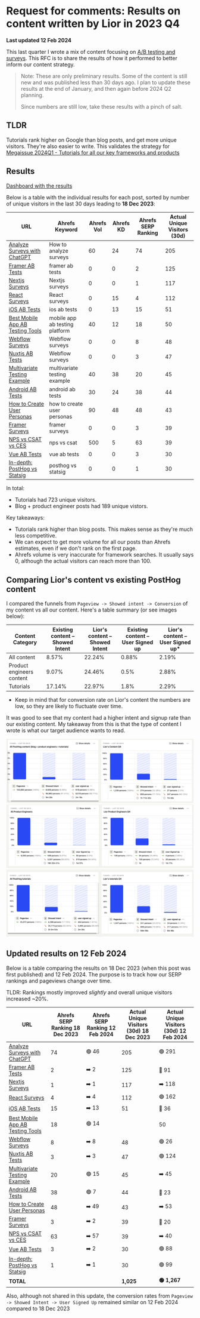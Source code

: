 # Request for comments: Results on content written by Lior in 2023 Q4

**Last updated 12 Feb 2024**

This last quarter I wrote a mix of content focusing on [A/B testing and surveys](https://github.com/PostHog/posthog.com/issues/7141). This RFC is to share the results of how it performed to better inform our content strategy.

> Note: These are only preliminary results. Some of the content is still new and was published less than 30 days ago. I plan to update these results at the end of January, and then again before 2024 Q2 planning. 
> 
> Since numbers are still low, take these results with a pinch of salt.

## TLDR

Tutorials rank higher on Google than blog posts, and get more unique visitors. They're also easier to write. This validates the strategy for [Megaissue 2024Q1 - Tutorials for all our key frameworks and products](https://github.com/PostHog/posthog.com/issues/7310) 

## Results

[Dashboard with the results](https://us.posthog.com/dashboard/119652)

Below is a table with the individual results for each post, sorted by number of unique visitors in the last 30 days leading to **18 Dec 2023**:

| URL | Ahrefs Keyword | Ahrefs Vol | Ahrefs KD | Ahrefs SERP Ranking | Actual Unique Visitors (30d) |
| --- | -------------- | ---------- | --------- | ------------ | ---------------------- |
| [Analyze Surveys with ChatGPT](https://posthog.com/tutorials/analyze-surveys-with-chatgpt) | How to analyze surveys | 60 | 24 | 74 | 205 |
| [Framer AB Tests](https://posthog.com/tutorials/framer-ab-tests) | framer ab tests | 0 | 0 | 2 | 125 |
| [Nextjs Surveys](https://posthog.com/tutorials/nextjs-surveys) | Nextjs surveys | 0 | 0 | 1 | 117 |
| [React Surveys](https://posthog.com/tutorials/react-surveys) | React surveys | 0 | 15 | 4 | 112 |
| [iOS AB Tests](https://posthog.com/tutorials/ios-ab-tests) | ios ab tests | 0 | 13 | 15 | 51 |
| [Best Mobile App AB Testing Tools](https://posthog.com/blog/best-mobile-app-ab-testing-tools) | mobile app ab testing platform | 40 | 12 | 18 | 50 |
| [Webflow Surveys](https://posthog.com/tutorials/webflow-surveys) | Webflow surveys | 0 | 0 | 8 | 48 |
| [Nuxtjs AB Tests](https://posthog.com/tutorials/nuxtjs-ab-tests) | Webflow surveys | 0 | 0 | 3 | 47 |
| [Multivariate Testing Example](https://posthog.com/product-engineers/what-is-multivariate-testing-examples) | multivariate testing example | 40 | 38 | 20 | 45 |
| [Android AB Tests](https://posthog.com/tutorials/android-ab-tests) | android ab tests | 30 | 24 | 38 | 44 |
| [How to Create User Personas](https://posthog.com/product-engineers/how-to-create-user-personas) | how to create user personas | 90 | 48 | 48 | 43 |
| [Framer Surveys](https://posthog.com/tutorials/framer-surveys) | framer surveys | 0 | 0 | 3 | 39 |
| [NPS vs CSAT vs CES](https://posthog.com/tutorials/nps-vs-csat-vs-ces) | nps vs csat | 500 | 5 | 63 | 39 |
| [Vue AB Tests](https://posthog.com/tutorials/vue-ab-tests) | vue ab tests | 0 | 0 | 3 | 30 |
| [In-depth: PostHog vs Statsig](https://posthog.com/blog/posthog-vs-statsig) | posthog vs statsig | 0 | 0 | 1 | 30 |

In total:
- Tutorials had 723 unique visitors.
- Blog + product engineer posts had 189 unique vistors.

Key takeaways:
- Tutorials rank higher than blog posts. This makes sense as they're much less competitive.
- We can expect to get more volume for all our posts than Ahrefs estimates, even if we don't rank on the first page.
- Ahrefs volume is very inaccurate for framework searches. It usually says 0, although the actual visitors can reach more than 100.
  
## Comparing Lior's content vs existing PostHog content

I compared the funnels from `Pageview -> Showed intent -> Conversion` of my content vs all our content. Here's a table summary (or see images below):

| Content Category | Existing content – Showed Intent | Lior's content – Showed Intent | Existing content – User Signed up | Lior's content – User Signed up* |
| ---------------- | -------------------------------- | ------------------------------ | --------------------------------- | --------------------------------- |
| All content      | 8.57%                            | 22.24%                         | 0.88%                             | 2.19%                             |
| Product engineers content | 9.07%                  | 24.46%                         | 0.5%                              | 2.88%                             |
| Tutorials        | 17.14%                           | 22.97%                         | 1.8%                              | 2.29%                             |


* Keep in mind that for conversion rate on Lior's content the numbers are low, so they are likely to fluctuate over time.

It was good to see that my content had a higher intent and signup rate than our existing content. My takeaway from this is that the type of content I wrote is what our target audience wants to read.

![Funnels - all content vs Lior](../images/2023-12-18-lior-2023-q4-content-results/all-content-vs-lior.png)
![Funnel - product engineers vs Lior](../images/2023-12-18-lior-2023-q4-content-results/all-product-engineers-vs-lior.png)
![Funnel - tutorials vs Lior](../images/2023-12-18-lior-2023-q4-content-results/all-tutorials-vs-lior.png)

## Updated results on 12 Feb 2024

Below is a table comparing the results on 18 Dec 2023 (when this post was first published) and 12 Feb 2024. The purpose is to track how our SERP rankings and pageviews change over time.

TLDR: Rankings mostly improved *slightly* and overall unique visitors increased ~20%.

| URL | Ahrefs SERP Ranking 18 Dec 2023 | Ahrefs SERP Ranking 12 Feb 2024 | Actual Unique Visitors (30d) 18 Dec 2023 |  Actual Unique Visitors (30d) 12 Feb 2024 |
| --- | ------------------- | --------------------------- |  --------------------------- |  --------------------------- |
| [Analyze Surveys with ChatGPT](https://posthog.com/tutorials/analyze-surveys-with-chatgpt) | 74 | 🟢 46 | 205 | 🟢 291 |
| [Framer AB Tests](https://posthog.com/tutorials/framer-ab-tests) | 2 |  ➡️ 2 | 125 | 🔴 91 |
| [Nextjs Surveys](https://posthog.com/tutorials/nextjs-surveys) | 1 |  ➡️ 1 | 117 | ➡️ 118 |
| [React Surveys](https://posthog.com/tutorials/react-surveys) | 4 | ➡️ 4 | 112 |  🟢 162 |
| [iOS AB Tests](https://posthog.com/tutorials/ios-ab-tests) | 15 | ➡️ 13 | 51 |  🔴 36 |
| [Best Mobile App AB Testing Tools](https://posthog.com/blog/best-mobile-app-ab-testing-tools) | 18|  🟢 14 || 50 |  ➡️ 51 |
| [Webflow Surveys](https://posthog.com/tutorials/webflow-surveys) | 8 | ➡️ 8 | 48 |  🟢 26 |
| [Nuxtjs AB Tests](https://posthog.com/tutorials/nuxtjs-ab-tests) | 3 | ➡️ 3 | 47 | 🟢 124 |
| [Multivariate Testing Example](https://posthog.com/product-engineers/what-is-multivariate-testing-examples) | 20 | 🟢 15 | 45 | ➡️ 45 |
| [Android AB Tests](https://posthog.com/tutorials/android-ab-tests) | 38 | 🟢 7 | 44 | 🔴 23 |
| [How to Create User Personas](https://posthog.com/product-engineers/how-to-create-user-personas) | 48| ➡️ 49  | 43 | ➡️ 53 |
| [Framer Surveys](https://posthog.com/tutorials/framer-surveys) | 3 | ➡️ 2 |39 | 🔴 20 |
| [NPS vs CSAT vs CES](https://posthog.com/tutorials/nps-vs-csat-vs-ces) | 63 | ➡️ 57 | 39 |  ➡️ 40 |
| [Vue AB Tests](https://posthog.com/tutorials/vue-ab-tests) | 3 | ➡️ 2 | 30 |  🟢 88 |
| [In-depth: PostHog vs Statsig](https://posthog.com/blog/posthog-vs-statsig) | 1 | ➡️ 1 | 30 |  🟢 99 |
| **TOTAL** |  | | **1,025**  | **🟢 1,267** |

Also, although not shared in this update, the conversion rates from `Pageview -> Showed Intent -> User Signed Up` remained similar on 12 Feb 2024 compared to 18 Dec 2023